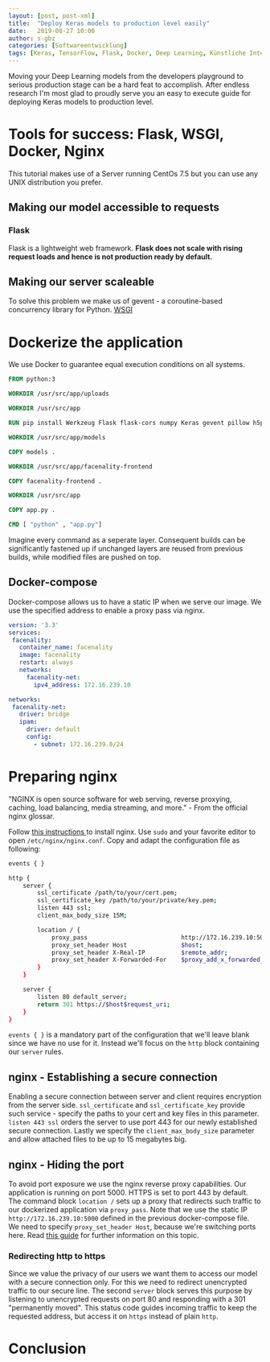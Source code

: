 ```yaml
---
layout: [post, post-xml]              
title:  "Deploy Keras models to production level easily"        
date:   2019-08-27 10:00                                
author: s-gbz
categories: [Softwareentwicklung]                    
tags: [Keras, TensorFlow, Flask, Docker, Deep Learning, Künstliche Intelligenz]
---
```

Moving your Deep Learning models from the developers playground to serious production stage can be a hard feat to accomplish.
After endless research I'm most glad to proudly serve you an easy to execute guide for deploying Keras models to production level.

# Tools for success: Flask, WSGI, Docker, Nginx
This tutorial makes use of a Server running CentOs 7.5 but you can use any UNIX distribution you prefer.

## Making our model accessible to requests

### Flask
Flask is a lightweight web framework.
**Flask does not scale with rising request loads and hence is not production ready by default.**

## Making our server scaleable 
To solve this problem we make us of gevent - a coroutine-based concurrency library for Python.
[WSGI](https://www.fullstackpython.com/wsgi-servers.html)

# Dockerize the application
We use Docker to guarantee equal execution conditions on all systems.  

```Dockerfile
FROM python:3

WORKDIR /usr/src/app/uploads

WORKDIR /usr/src/app

RUN pip install Werkzeug Flask flask-cors numpy Keras gevent pillow h5py tensorflow

WORKDIR /usr/src/app/models

COPY models .

WORKDIR /usr/src/app/facenality-frontend

COPY facenality-frontend .

WORKDIR /usr/src/app

COPY app.py .

CMD [ "python" , "app.py"]
```

Imagine every command as a seperate layer.
Consequent builds can be significantly fastened up if unchanged layers are reused from previous builds, while modified files are pushed on top.

## Docker-compose
Docker-compose allows us to have a static IP when we serve our image.
We use the specified address to enable a proxy pass via nginx. 

```yml
version: '3.3'
services:
 facenality:
   container_name: facenality
   image: facenality
   restart: always
   networks:
     facenality-net:
       ipv4_address: 172.16.239.10

networks:
 facenality-net:
   driver: bridge
   ipam:
     driver: default
     config:
       - subnet: 172.16.239.0/24
```     

# Preparing nginx
"NGINX is open source software for web serving, reverse proxying, caching, load balancing, media streaming, and more." - From the official nginx glossar. 

Follow [this instructions ](https://linuxize.com/post/how-to-install-nginx-on-centos-7/) to install nginx.
Use `sudo` and your favorite editor to open `/etc/nginx/nginx.conf`.
Copy and adapt the configuration file as following:

```bash
events { }

http {
    server {
	    ssl_certificate /path/to/your/cert.pem;        
        ssl_certificate_key /path/to/your/private/key.pem;
        listen 443 ssl;
        client_max_body_size 15M;

	    location / { 
            proxy_pass                          http://172.16.239.10:5000;
            proxy_set_header Host               $host;
            proxy_set_header X-Real-IP          $remote_addr;  
            proxy_set_header X-Forwarded-For    $proxy_add_x_forwarded_for;
        }
    }

    server {
        listen 80 default_server;
        return 301 https://$host$request_uri;
    }
}
```

`events { }` is a mandatory part of the configuration that we'll leave blank since we have no use for it.
Instead we'll focus on the `http` block containing our `server` rules.

## nginx - Establishing a secure connection
Enabling a secure connection between server and client requires encryption from the server side.
`ssl_certificate` and `ssl_certificate_key` provide such service -
specify the paths to your cert and key files in this parameter.
`listen 443 ssl` orders the server to use port 443 for our newly established secure connection.
Lastly we specify the `client_max_body_size` parameter and allow attached files to be up to 15 megabytes big.

## nginx - Hiding the port
To avoid port exposure we use the nginx reverse proxy capabilities.
Our application is running on port 5000.
HTTPS is set to port 443 by default.
The command block `location /` sets up a proxy that redirects such traffic to our dockerized application via `proxy_pass`.
Note that we use the static IP `http://172.16.239.10:5000` defined in the previous docker-compose file.
We need to specify `proxy_set_header Host`, because we're switching ports here.
Read [this guide](https://www.digitalocean.com/community/tutorials/understanding-nginx-http-proxying-load-balancing-buffering-and-caching) for further information on this topic.  

### Redirecting http to https
Since we value the privacy of our users we want them to access our model with a secure connection only.
For this we need to redirect unencrypted traffic to our secure line.
The second `server` block serves this purpose by listening to unencrypted requests on port 80 and responding with a 301 "permanently moved".
This status code guides incoming traffic to keep the requested address, but access it on `https` instead of plain `http`.


# Conclusion